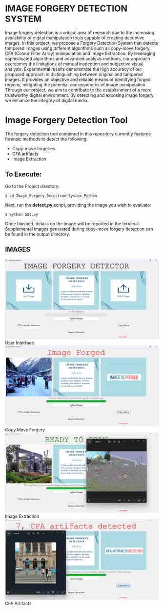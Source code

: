 # IMAGE FORGERY DETECTION SYSTEM
Image forgery detection is a critical area of research due to the increasing availability of digital manipulation tools capable of creating deceptive images. In this project, we propose a Forgery Detection System that detects tampered images using different algorithms such as copy-move forgery, CFA (Colour Filter Array) manipulation and Image Extraction. By leveraging sophisticated algorithms and advanced analysis methods, our approach overcomes the limitations of manual inspection and subjective visual analysis. Experimental results demonstrate the high accuracy of our proposed approach in distinguishing between original and tampered images. It provides an objective and reliable means of identifying forged regions, mitigating the potential consequences of image manipulation. Through our project, we aim to contribute to the establishment of a more trustworthy digital environment. By detecting and exposing image forgery, we enhance the integrity of digital media.

# Image Forgery Detection Tool
The forgery detection tool contained in this repository currently features forensic methods to detect the following:

- Copy-move forgeries
- CFA artifacts
- Image Extraction


## To Execute:
<!-- Insert any(JPEG) images you want to analyze into the **image** folder Located in the Project directory. -->
Go to the Project directory:

```
$ cd Image_Forgery_Detection_System_Python
```

Next, run the **detect.py** script, providing the image you wish to evaluate:
```
$ python GUI.py
```

Once finished, details on the image will be reported in the terminal. Supplemental images generated during copy-move forgery detection can be found in the output directory.

##  IMAGES
<img src="Screenshot/1.png">
User Interface
<img src="Screenshot/2.png">
Copy Move Forgery
<img src="Screenshot/3.png">
Image Extraction
<img src="Screenshot/4.png">
CFA Artifacts
